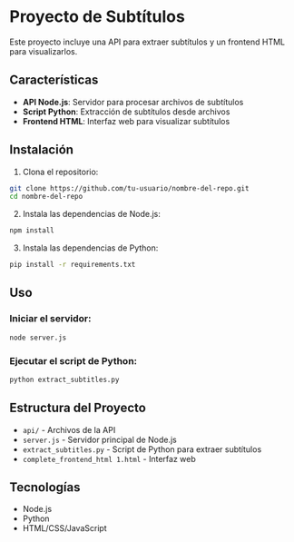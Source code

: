 # Proyecto de Subtítulos

Este proyecto incluye una API para extraer subtítulos y un frontend HTML para visualizarlos.

## Características

- **API Node.js**: Servidor para procesar archivos de subtítulos
- **Script Python**: Extracción de subtítulos desde archivos
- **Frontend HTML**: Interfaz web para visualizar subtítulos

## Instalación

1. Clona el repositorio:
```bash
git clone https://github.com/tu-usuario/nombre-del-repo.git
cd nombre-del-repo
```

2. Instala las dependencias de Node.js:
```bash
npm install
```

3. Instala las dependencias de Python:
```bash
pip install -r requirements.txt
```

## Uso

### Iniciar el servidor:
```bash
node server.js
```

### Ejecutar el script de Python:
```bash
python extract_subtitles.py
```

## Estructura del Proyecto

- `api/` - Archivos de la API
- `server.js` - Servidor principal de Node.js
- `extract_subtitles.py` - Script de Python para extraer subtítulos
- `complete_frontend_html 1.html` - Interfaz web

## Tecnologías

- Node.js
- Python
- HTML/CSS/JavaScript

